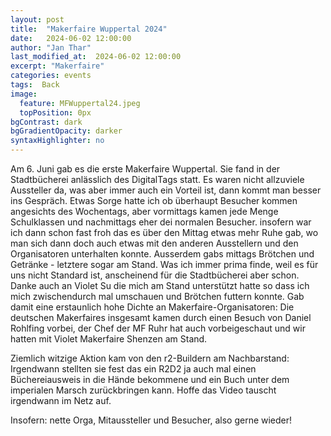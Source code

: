 ```yaml
---
layout: post
title:  "Makerfaire Wuppertal 2024"
date:   2024-06-02 12:00:00
author: "Jan Thar"
last_modified_at:  2024-06-02 12:00:00
excerpt: "Makerfaire"
categories: events
tags:  Back
image:
  feature: MFWuppertal24.jpeg
  topPosition: 0px
bgContrast: dark
bgGradientOpacity: darker
syntaxHighlighter: no
---
```

Am 6. Juni gab es die erste Makerfaire Wuppertal.
Sie fand in der Stadtbücherei anlässlich des DigitalTags statt. 
Es waren nicht allzuviele Aussteller da, was aber immer auch ein Vorteil ist, dann kommt man besser ins Gespräch.
Etwas Sorge hatte ich ob überhaupt Besucher kommen angesichts des Wochentags, aber vormittags kamen jede Menge Schulklassen und nachmittags eher dei normalen Besucher.
insofern war ich dann schon fast froh das es über den Mittag etwas mehr Ruhe gab, wo man sich dann doch auch etwas mit den anderen Ausstellern und den Organisatoren unterhalten konnte.
Ausserdem gabs mittags Brötchen und Getränke - letztere sogar am Stand. Was ich immer prima finde, weil es für uns nicht Standard ist, anscheinend für die Stadtbücherei aber schon.
Danke auch an Violet Su die mich am Stand unterstützt hatte so dass ich mich zwischendurch mal umschauen und Brötchen futtern konnte.
Gab damit eine erstaunlich hohe Dichte an Makerfaire-Organisatoren: Die deutschen Makerfaires insgesamt kamen durch einen Besuch von Daniel Rohlfing vorbei, der Chef der MF Ruhr hat auch vorbeigeschaut und wir hatten mit Violet Makerfaire Shenzen am Stand.

Ziemlich witzige Aktion kam von den r2-Buildern am Nachbarstand: Irgendwann stellten sie fest das ein R2D2 ja auch mal einen Büchereiausweis in die Hände bekommene und ein Buch unter dem imperialen Marsch zurückbringen kann. 
Hoffe das Video tauscht irgendwann im Netz auf.

Insofern: nette Orga, Mitaussteller und Besucher, also gerne wieder!



